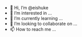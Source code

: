 - 👋 Hi, I’m @eishuke
- 👀 I’m interested in ...
- 🌱 I’m currently learning ...
- 💞️ I’m looking to collaborate on ...
- 📫 How to reach me ...

<!---
eishuke/eishuke is a ✨ special ✨ repository because its `README.md` (this file) appears on your GitHub profile.
You can click the Preview link to take a look at your changes.
--->
